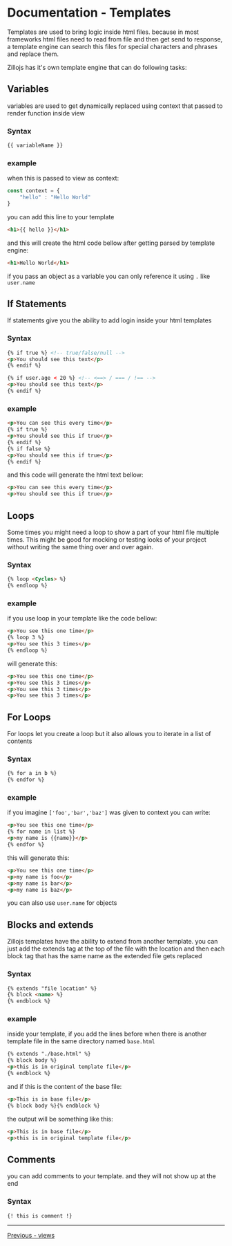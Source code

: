 # Documentation - Templates

Templates are used to bring logic inside html files. because in most frameworks html files need to read from file and then get send to response, a template engine can search this files for special characters and phrases and replace them.

Zillojs has it's own template engine that can do following tasks:

## Variables
variables are used to get dynamically replaced using context that passed to render function inside view
### Syntax
``` html
{{ variableName }}
```
### example
when this is passed to view as context:
``` javascript
const context = {
    "hello" : "Hello World"
}
```
you can add this line to your template
``` html
<h1>{{ hello }}</h1>
```
and this will create the html code bellow after getting parsed by template engine:
``` html
<h1>Hello World</h1>
```
if you pass an object as a variable you can only reference it using ```.``` like ```user.name```

## If Statements
If statements give you the ability to add login inside your html templates
### Syntax
``` html
{% if true %} <!-- true/false/null -->
<p>You should see this text</p>
{% endif %}

{% if user.age < 20 %} <!-- <==> / === / !== -->
<p>You should see this text</p>
{% endif %}
```
### example
``` html
<p>You can see this every time</p>
{% if true %}
<p>You should see this if true</p>
{% endif %}
{% if false %}
<p>You should see this if true</p>
{% endif %}
```
and this code will generate the html text bellow:
``` html
<p>You can see this every time</p>
<p>You should see this if true</p>
```

## Loops
Some times you might need a loop to show a part of your html file multiple times. This might be good for mocking or testing looks of your project without writing the same thing over and over again.

### Syntax
``` html 
{% loop <Cycles> %}
{% endloop %}
```

### example
if you use loop in your template like the code bellow:
``` html
<p>You see this one time</p>
{% loop 3 %}
<p>You see this 3 times</p>
{% endloop %}
```
will generate this:
``` html 
<p>You see this one time</p>
<p>You see this 3 times</p>
<p>You see this 3 times</p>
<p>You see this 3 times</p>
```

## For Loops
For loops let you create a loop but it also allows you to iterate in a list of contents

### Syntax
``` html
{% for a in b %}
{% endfor %}
```
### example
if you imagine ``` ['foo','bar','baz'] ``` was given to context you can write:
``` html 
<p>You see this one time</p>
{% for name in list %}
<p>my name is {{name}}</p>
{% endfor %}
```
this will generate this:
``` html 
<p>You see this one time</p>
<p>my name is foo</p>
<p>my name is bar</p>
<p>my name is baz</p>
```
you can also use ``` user.name ``` for objects

## Blocks and extends
Zillojs templates have the ability to extend from another template. you can just add the extends tag at the top of the file with the location and then each block tag that has the same name as the extended file gets replaced

### Syntax
``` html
{% extends "file location" %}
{% block <name> %}
{% endblock %}
```

### example
inside your template, if you add the lines before when there is another template file in the same directory named ```base.html``` 
``` html
{% extends "./base.html" %}
{% block body %}
<p>this is in original template file</p>
{% endblock %}
```
and if this is the content of the base file:
``` html
<p>This is in base file</p>
{% block body %}{% endblock %}
```
the output will be something like this:
``` html
<p>This is in base file</p>
<p>this is in original template file</p>
```

## Comments
you can add comments to your template. and they will not show up at the end

### Syntax
``` html
{! this is comment !}
```

****
[Previous - views](./views.md)